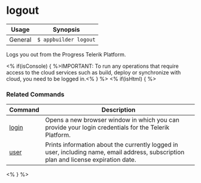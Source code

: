 logout
==========

Usage | Synopsis
------|-------
General | `$ appbuilder logout`

Logs you out from the Progress Telerik Platform.

<% if(isConsole) { %>IMPORTANT: To run any operations that require access to the cloud services such as build, deploy or synchronize with cloud, you need to be logged in.<% } %>
<% if(isHtml) { %>
### Related Commands

Command | Description
----------|----------
[login](login.html) | Opens a new browser window in which you can provide your login credentials for the Telerik Platform.
[user](user.html) | Prints information about the currently logged in user, including name, email address, subscription plan and license expiration date.
<% } %>
